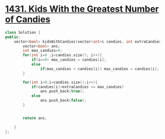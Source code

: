 # [1431. Kids With the Greatest Number of Candies](https://leetcode.com/problems/kids-with-the-greatest-number-of-candies)
```c++
class Solution {
public:
    vector<bool> kidsWithCandies(vector<int>& candies, int extraCandies) {
        vector<bool> ans;
        int max_candies=0;
        for(int i=0 ;i<candies.size(); i++){
            if(i==0) max_candies = candies[i];
            else
                if(max_candies < candies[i]) max_candies = candies[i];
        }

        for(int i=0;i<candies.size();i++){
            if(candies[i]+extraCandies >= max_candies) 
                ans.push_back(true);
            else
                ans.push_back(false);
        }


        return ans;
        
    }
};
```